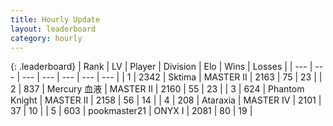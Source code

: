 ```yaml
---
title: Hourly Update
layout: leaderboard
category: hourly
---
```


{: .leaderboard}
| Rank | LV | Player | Division | Elo | Wins | Losses |
| --- | --- | --- | --- | --- | --- | --- |
| <span data-change="0">1</span> | 2342 | <span title="ID: 353063">Sktima</span> | MASTER II | <span data-change="0">2163</span> | <span data-change="0">75</span> | <span data-change="0">23</span> |
| <span data-change="1">2</span> | 837 | <span title="ID: 692745">Mercury 血液</span> | MASTER II | <span data-change="3">2160</span> | <span data-change="2">55</span> | <span data-change="1">23</span> |
| <span data-change="-1">3</span> | 624 | <span title="ID: 742939">Phantom Knight</span> | MASTER II | <span data-change="0">2158</span> | <span data-change="0">56</span> | <span data-change="0">14</span> |
| <span data-change="0">4</span> | 208 | <span title="ID: 745153">Ataraxia</span> | MASTER IV | <span data-change="-16">2101</span> | <span data-change="0">37</span> | <span data-change="1">10</span> |
| <span data-change="0">5</span> | 603 | <span title="ID: 652474">pookmaster21</span> | ONYX I | <span data-change="14">2081</span> | <span data-change="3">80</span> | <span data-change="1">19</span> |